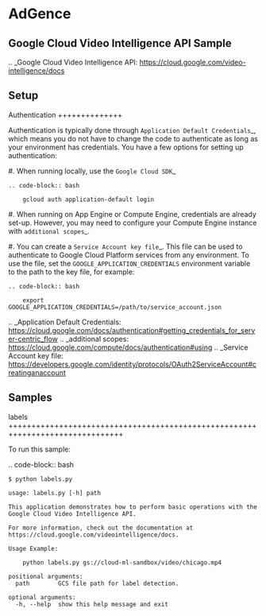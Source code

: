 # AdGence 

## Google Cloud Video Intelligence API Sample

.. _Google Cloud Video Intelligence API: https://cloud.google.com/video-intelligence/docs 

Setup
-------------------------------------------------------------------------------


Authentication
++++++++++++++

Authentication is typically done through `Application Default Credentials`_,
which means you do not have to change the code to authenticate as long as
your environment has credentials. You have a few options for setting up
authentication:

#. When running locally, use the `Google Cloud SDK`_

    .. code-block:: bash

        gcloud auth application-default login


#. When running on App Engine or Compute Engine, credentials are already
   set-up. However, you may need to configure your Compute Engine instance
   with `additional scopes`_.

#. You can create a `Service Account key file`_. This file can be used to
   authenticate to Google Cloud Platform services from any environment. To use
   the file, set the ``GOOGLE_APPLICATION_CREDENTIALS`` environment variable to
   the path to the key file, for example:

    .. code-block:: bash

        export GOOGLE_APPLICATION_CREDENTIALS=/path/to/service_account.json

.. _Application Default Credentials: https://cloud.google.com/docs/authentication#getting_credentials_for_server-centric_flow
.. _additional scopes: https://cloud.google.com/compute/docs/authentication#using
.. _Service Account key file: https://developers.google.com/identity/protocols/OAuth2ServiceAccount#creatinganaccount


Samples
-------------------------------------------------------------------------------

labels
+++++++++++++++++++++++++++++++++++++++++++++++++++++++++++++++++++++++++++++++



To run this sample:

.. code-block:: bash

    $ python labels.py

    usage: labels.py [-h] path
    
    This application demonstrates how to perform basic operations with the
    Google Cloud Video Intelligence API.
    
    For more information, check out the documentation at
    https://cloud.google.com/videointelligence/docs.
    
    Usage Example:
    
        python labels.py gs://cloud-ml-sandbox/video/chicago.mp4
    
    positional arguments:
      path        GCS file path for label detection.
    
    optional arguments:
      -h, --help  show this help message and exit
